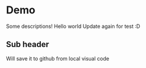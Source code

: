 # Demo
Some descriptions!
Hello world
Update again for test :D

## Sub header
Will save it to github from local visual code
